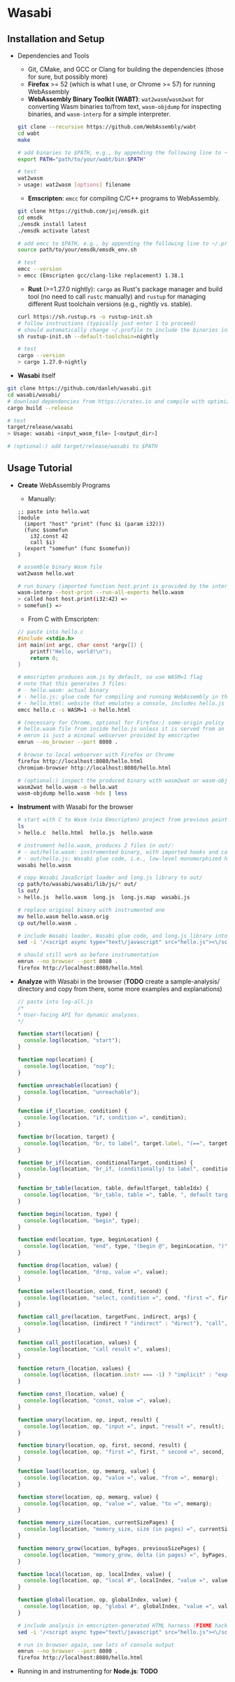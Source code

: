 # Wasabi

## Installation and Setup

- Dependencies and Tools
    * Git, CMake, and GCC or Clang for building the dependencies (those for sure, but possibly more)
    * **Firefox** >= 52 (which is what I use, or Chrome >= 57) for running WebAssembly
    * **WebAssembly Binary Toolkit (WABT)**: ```wat2wasm```/```wasm2wat``` for converting Wasm binaries to/from text, ```wasm-objdump``` for inspecting binaries, and ```wasm-interp``` for a simple interpreter.
    ```bash
    git clone --recursive https://github.com/WebAssembly/wabt
    cd wabt
    make
    
    # add binaries to $PATH, e.g., by appending the following line to ~/.profile
    export PATH="path/to/your/wabt/bin:$PATH"
    
    # test
    wat2wasm
    > usage: wat2wasm [options] filename
    ```
    
    * **Emscripten**: ```emcc``` for compiling C/C++ programs to WebAssembly.
    ```bash
    git clone https://github.com/juj/emsdk.git
    cd emsdk
    ./emsdk install latest
    ./emsdk activate latest
    
    # add emcc to $PATH, e.g., by appending the following line to ~/.profile
    source path/to/your/emsdk/emsdk_env.sh
    
    # test
    emcc --version
    > emcc (Emscripten gcc/clang-like replacement) 1.38.1
    ``` 
    
    * **Rust** (>=1.27.0 nightly): ```cargo``` as Rust's package manager and build tool (no need to call ```rustc``` manually) and ```rustup``` for managing different Rust toolchain versions (e.g., nightly vs. stable).
    ```bash
    curl https://sh.rustup.rs -o rustup-init.sh
    # follow instructions (typically just enter 1 to proceed)
    # should automatically change ~/.profile to include the binaries in $PATH
    sh rustup-init.sh --default-toolchain=nightly
    
    # test
    cargo --version
    > cargo 1.27.0-nightly
    ```

- **Wasabi** itself
```bash
git clone https://github.com/danleh/wasabi.git
cd wasabi/wasabi/
# download dependencies from https://crates.io and compile with optimizations
cargo build --release

# test
target/release/wasabi
> Usage: wasabi <input_wasm_file> [<output_dir>]

# (optional:) add target/release/wasabi to $PATH
```

## Usage Tutorial

- **Create** WebAssembly Programs
    * Manually:
    ```sexp
    ;; paste into hello.wat
    (module
      (import "host" "print" (func $i (param i32)))
      (func $somefun
        i32.const 42
        call $i)
      (export "somefun" (func $somefun))
    )
    ```
    ```bash
    # assemble binary Wasm file
    wat2wasm hello.wat
    
    # run binary (imported function host.print is provided by the interpreter)
    wasm-interp --host-print --run-all-exports hello.wasm
    > called host host.print(i32:42) =>
    > somefun() =>
    ```
    
    * From C with Emscripten:
    ```C
    // paste into hello.c
    #include <stdio.h>
    int main(int argc, char const *argv[]) {
        printf("Hello, world!\n");
        return 0;
    }
    ```
    ```bash
    # emscripten produces asm.js by default, so use WASM=1 flag
    # note that this generates 3 files: 
    # - hello.wasm: actual binary
    # - hello.js: glue code for compiling and running WebAssembly in the browser, uses fetch() to get hello.wasm
    # - hello.html: website that emulates a console, includes hello.js
    emcc hello.c -s WASM=1 -o hello.html
    
    # (necessary for Chrome, optional for Firefox:) some-origin policy disallows getting 
    # hello.wasm file from inside hello.js unless it is served from an actual webserver
    # emrun is just a minimal webserver provided by emscripten  
    emrun --no_browser --port 8080 .
  
    # browse to local webserver with Firefox or Chrome
    firefox http://localhost:8080/hello.html
    chromium-browser http://localhost:8080/hello.html

    # (optional:) inspect the produced binary with wasm2wat or wasm-objdump
    wasm2wat hello.wasm -o hello.wat
    wasm-objdump hello.wasm -hdx | less
    ```

- **Instrument** with Wasabi for the browser
    ```bash
    # start with C to Wasm (via Emscripten) project from previous point, that is:  
    ls
    > hello.c  hello.html  hello.js  hello.wasm

    # instrument hello.wasm, produces 2 files in out/:
    # - out/hello.wasm: instrumented binary, with imported hooks and calls to these hooks inserted between instructions
    # - out/hello.js: Wasabi glue code, i.e., low-level monomorphized hooks and some statically extracted information about the binary
    wasabi hello.wasm
  
    # copy Wasabi JavaScript loader and long.js library to out/
    cp path/to/wasabi/wasabi/lib/js/* out/
    ls out/
    > hello.js  hello.wasm  long.js  long.js.map  wasabi.js

    # replace original binary with instrumented one
    mv hello.wasm hello.wasm.orig
    cp out/hello.wasm .

    # include Wasabi loader, Wasabi glue code, and long.js library into emscripten-generated HTML harness (FIXME hacky)
    sed -i '/<script async type="text\/javascript" src="hello.js"><\/script>/a <script src="out/wasabi.js"></script><script src="out/hello.js"></script><script src="out/long.js"></script>' hello.html

    # should still work as before instrumentation
    emrun --no_browser --port 8080 .
    firefox http://localhost:8080/hello.html
    ```

- **Analyze** with Wasabi in the browser (**TODO** create a sample-analysis/ directory and copy from there, some more examples and explanations)
    ```js
    // paste into log-all.js
  /*
   * User-facing API for dynamic analyses.
   */
  
  function start(location) {
      console.log(location, "start");
  }
  
  function nop(location) {
      console.log(location, "nop");
  }
  
  function unreachable(location) {
      console.log(location, "unreachable");
  }
  
  function if_(location, condition) {
      console.log(location, "if, condition =", condition);
  }
  
  function br(location, target) {
      console.log(location, "br, to label", target.label, "(==", target.location, ")");
  }
  
  function br_if(location, conditionalTarget, condition) {
      console.log(location, "br_if, (conditionally) to label", conditionalTarget.label, "(==", conditionalTarget.location, "), condition =", condition);
  }
  
  function br_table(location, table, defaultTarget, tableIdx) {
      console.log(location, "br_table, table =", table, ", default target =", defaultTarget, ", table index =", tableIdx);
  }
  
  function begin(location, type) {
      console.log(location, "begin", type);
  }
  
  function end(location, type, beginLocation) {
      console.log(location, "end", type, "(begin @", beginLocation, ")");
  }
  
  function drop(location, value) {
      console.log(location, "drop, value =", value);
  }
  
  function select(location, cond, first, second) {
      console.log(location, "select, condition =", cond, "first =", first, "second =", second);
  }
  
  function call_pre(location, targetFunc, indirect, args) {
      console.log(location, (indirect ? "indirect" : "direct"), "call", "to func #", targetFunc, "args =", args);
  }
  
  function call_post(location, values) {
      console.log(location, "call result =", values);
  }
  
  function return_(location, values) {
      console.log(location, (location.instr === -1) ? "implicit" : "explicit","return, values = ", values);
  }
  
  function const_(location, value) {
      console.log(location, "const, value =", value);
  }
  
  function unary(location, op, input, result) {
      console.log(location, op, "input =", input, "result =", result);
  }
  
  function binary(location, op, first, second, result) {
      console.log(location, op, "first =", first, " second =", second, "result =", result);
  }
  
  function load(location, op, memarg, value) {
      console.log(location, op, "value =", value, "from =", memarg);
  }
  
  function store(location, op, memarg, value) {
      console.log(location, op, "value =", value, "to =", memarg);
  }
  
  function memory_size(location, currentSizePages) {
      console.log(location, "memory_size, size (in pages) =", currentSizePages);
  }
  
  function memory_grow(location, byPages, previousSizePages) {
      console.log(location, "memory_grow, delta (in pages) =", byPages, "previous size (in pages) =", previousSizePages);
  }
  
  function local(location, op, localIndex, value) {
      console.log(location, op, "local #", localIndex, "value =", value);
  }
  
  function global(location, op, globalIndex, value) {
      console.log(location, op, "global #", globalIndex, "value =", value);
  }
    ```
    ```bash
    # include analysis in emscripten-generated HTML harness (FIXME hacky)
    sed -i '/<script async type="text\/javascript" src="hello.js"><\/script>/a <script src="log-all.js"></script>' hello.html
  
    # run in browser again, see lots of console output
    emrun --no_browser --port 8080 .
    firefox http://localhost:8080/hello.html
    ```

-  Running in and instrumenting for **Node.js**: **TODO**